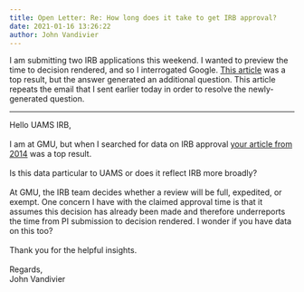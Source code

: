 ```yaml
---
title: Open Letter: Re: How long does it take to get IRB approval?
date: 2021-01-16 13:26:22
author: John Vandivier
---
```




<!-- wp:paragraph -->
<p>I am submitting two IRB applications this weekend. I wanted to preview the time to decision rendered, and so I interrogated Google. <a href=\"http://irb.uams.edu/2014/06/11/how-long-does-it-take-to-get-irb-approval-2/\">This article</a> was a top result, but the answer generated an additional question. This article repeats the email that I sent earlier today in order to resolve the newly-generated question.</p>
<!-- /wp:paragraph -->

<!-- wp:separator -->
<hr class=\"wp-block-separator\"/>
<!-- /wp:separator -->

<!-- wp:paragraph -->
<p>Hello UAMS IRB,<br><br>I am at GMU, but when I searched for data on IRB approval <a href=\"http://irb.uams.edu/2014/06/11/how-long-does-it-take-to-get-irb-approval-2/\" target=\"_blank\" rel=\"noreferrer noopener\">your article from 2014</a> was a top result.<br><br>Is this data particular to UAMS or does it reflect IRB more broadly?<br><br>At GMU, the IRB team decides whether a review will be full, expedited, or exempt. One concern I have with the claimed approval time is that it assumes this decision has already been made and therefore underreports the time from PI submission to decision rendered. I wonder if you have data on this too?<br><br>Thank you for the helpful insights.<br><br>Regards,<br>John Vandivier</p>
<!-- /wp:paragraph -->